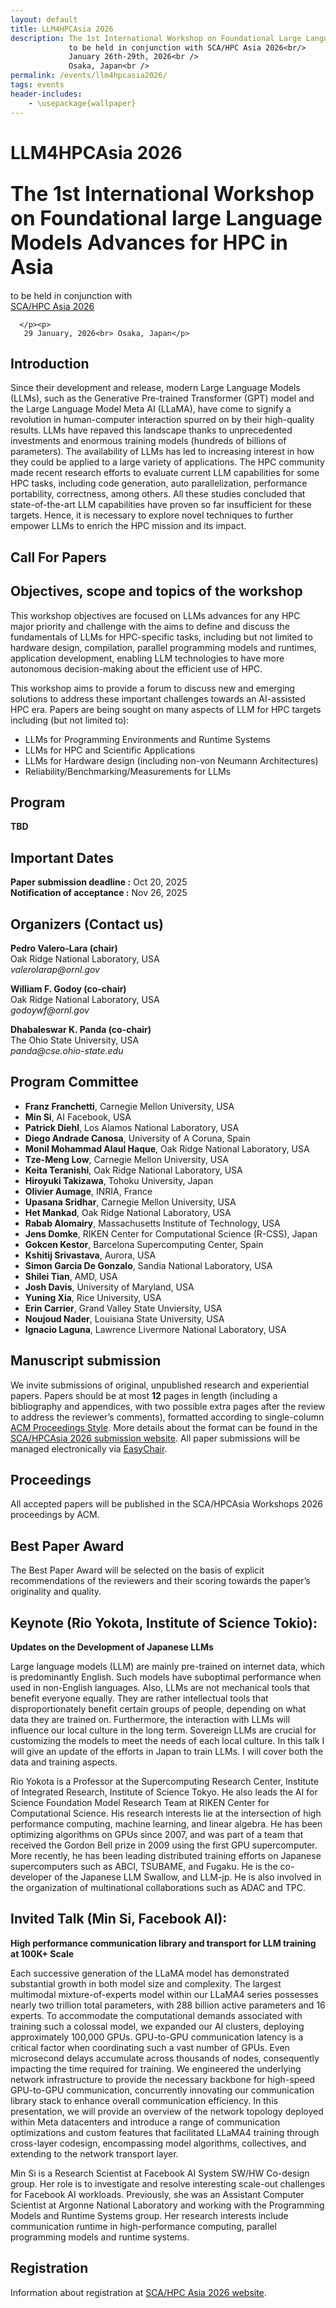 ```yaml
---
layout: default
title: LLM4HPCAsia 2026 
description: The 1st International Workshop on Foundational Large Language Models Advances for HPC in Asia<br />
             to be held in conjunction with SCA/HPC Asia 2026<br/>
             January 26th-29th, 2026<br />
             Osaka, Japan<br />
permalink: /events/llm4hpcasia2026/
tags: events
header-includes:
    - \usepackage{wallpaper}
---
```



<html><head><meta http-equiv="Content-Type" content="text/html; charset=UTF-8">
<title>LLM4HPCAsia 2026</title>

<link rel="stylesheet" href="./2026-01-26-LLM4HPCASIA-files/llm4hpc2026asia.css" type="text/css">
</head>
<body>



<div class="header">
      <h1>LLM4HPCAsia 2026 </h1>
      <h2><font size="6">
The 1st International Workshop on Foundational large Language Models Advances for HPC in Asia</font></h2>
      <p>to be held in conjunction with<br>
	      <a href="https://www.sca-hpcasia2026.jp">SCA/HPC Asia 2026</a>
      </p><p>

      </p><p>
       29 January, 2026<br> Osaka, Japan</p>
</div>

<div class="body">


<h2>Introduction</h2>
<p>
Since their development and release, modern Large Language Models (LLMs), such as the Generative Pre-trained Transformer (GPT) model and the Large Language Model Meta AI (LLaMA), have come to signify a revolution in human-computer interaction spurred on by their high-quality results. LLMs have repaved this landscape thanks to unprecedented investments and enormous training models (hundreds of billions of parameters). The availability of LLMs has led to increasing interest in how they could be applied to a large variety of applications. The HPC community made recent research efforts to evaluate current LLM capabilities for some HPC tasks, including code generation, auto parallelization, performance portability, correctness, among others. All these studies concluded that state-of-the-art LLM capabilities have proven so far insufficient for these targets. Hence, it is necessary to explore novel techniques to further empower LLMs to enrich the HPC mission and its impact.
</p>

<h2>Call For Papers</h2>
<h2>Objectives, scope and topics of the workshop</h2>
<p>
This workshop objectives are focused on LLMs advances for any HPC major priority and challenge with the aims to define and discuss the fundamentals of LLMs for HPC-specific tasks, including but not limited to hardware design, compilation, parallel programming models and runtimes, application development, enabling LLM technologies to have more autonomous decision-making about the efficient use of HPC.

This workshop aims to provide a forum to discuss new and emerging solutions to address
these important challenges towards an AI-assisted HPC era. Papers are being sought on many
aspects of LLM for HPC targets including (but not limited to):
</p>
            <ul>
		<li>LLMs for Programming Environments and Runtime Systems</li>
		<li>LLMs for HPC and Scientific Applications</li>
	        <li>LLMs for Hardware design (including non-von Neumann Architectures)</li>
                <li>Reliability/Benchmarking/Measurements for LLMs</li>
            </ul>


<h2>Program</h2>
<p>
<strong>TBD</strong><br>
<!--
<strong>9,00AM-9,15AM</strong>: Opening Pedro Valero-Lara<br>
<strong>9,15AM-10,00AM</strong>: Keynote: LLM-enabled swarm intelligent agents for resilient HPC infrastructures, Prasanna Balaprakash<br>
<strong>10,00AM-10,30AM</strong>: First talk: Analysis of MPI Parallel Code Generated by GPT-4o, Rin Tanaka<br>
<strong>10,30AM-11,00AM</strong>: Second talk: LLM & HPC:Benchmarking DeepSeek's Performance in High-Performance Computing Tasks, Patrick Diehl<br>
<strong>11,00AM-11,30AM</strong>: Break<br>
<strong>11,30AM-12,00PM</strong>: Third talk: Leveraging AI for productive and trustworthy HPC software: challenges and research directions, Pedro Valero-Lara<br>
<strong>12,00PM- 1,00PM</strong>: Panel: LLM4HPC --Challenges and Opportunities<br>
<strong>Moderator</strong>: Daniel Lee Nichols<br>
<strong>Panelists</strong>: Jeffrey S. Vetter, Prasanna Balaprakash, Rin Tanaka, Patrick Diehl, Pedro Valero-Lara<br>	
-->
</p>


<h2>Important Dates</h2>
<p>
<strong>Paper submission deadline :</strong> Oct 20, 2025<br>
<strong>Notification of acceptance :</strong> Nov 26, 2025<br>
<!--
<strong>Camera-ready papers due :</strong> May 16, 2025<br>
<strong>Workshop day:</strong> June 13, 2025<br>
-->
</p>

<!--
<h2>Steering Committee</h2>
<p>
<strong>TBD</strong><br>
<strong>Jeffrey S. Vetter</strong>, Oak Ridge National Laboratory, USA<br>
</p>
<p>
<strong>Rosa M. Badia</strong>, Barcelona Supercomputing Center, Spain<br>
</p>
<p>
<strong>Franz Franchetti</strong>, Carnegie Mellon University, USA<br>
</p>
<p>
<strong>Enrique Quintana Orti</strong>, Universitat Politecnica de Valencia, Spain<br>
</p>
<p>
<strong>Abhinav Bhatele</strong>, University of Maryland, USA<br>
</p>
-->

<h2>Organizers (Contact us)</h2>

<p>
<strong>Pedro Valero-Lara (chair)</strong><br>
Oak Ridge National Laboratory, USA<br>
<i>valerolarap@ornl.gov</i>
</p>
<p>
<strong>William F. Godoy (co-chair)</strong><br>
Oak Ridge National Laboratory, USA<br>
<i>godoywf@ornl.gov</i>
</p>
<p>
<strong>Dhabaleswar K. Panda (co-chair)</strong><br>
The Ohio State University, USA<br>
<i>panda@cse.ohio-state.edu</i>
</p>

<h2>Program Committee</h2>
<!--
<strong>TBD</strong><br>
-->
<ul>
<li><strong>Franz Franchetti</strong>, Carnegie Mellon University, USA</li>
<li><strong>Min Si</strong>, AI Facebook, USA</li>
<li><strong>Patrick Diehl</strong>, Los Alamos National Laboratory, USA</li>
<li><strong>Diego Andrade Canosa</strong>, University of A Coruna, Spain</li>
<li><strong>Monil Mohammad Alaul Haque</strong>, Oak Ridge National Laboratory, USA</li>
<li><strong>Tze-Meng Low</strong>, Carnegie Mellon University, USA</li>
<li><strong>Keita Teranishi</strong>, Oak Ridge National Laboratory, USA</li>
<li><strong>Hiroyuki Takizawa</strong>, Tohoku University, Japan</li>
<li><strong>Olivier Aumage</strong>, INRIA, France</li>
<li><strong>Upasana Sridhar</strong>, Carnegie Mellon University, USA</li>
<li><strong>Het Mankad</strong>, Oak Ridge National Laboratory, USA</li>
<li><strong>Rabab Alomairy</strong>, Massachusetts Institute of Technology, USA</li>
<li><strong>Jens Domke</strong>, RIKEN Center for Computational Science (R-CSS), Japan</li>
<li><strong>Gokcen Kestor</strong>, Barcelona Supercomputing Center, Spain</li>
<li><strong>Kshitij Srivastava</strong>, Aurora, USA</li>
<li><strong>Simon Garcia De Gonzalo</strong>, Sandia National Laboratory, USA</li>
<li><strong>Shilei Tian</strong>, AMD, USA</li>
<li><strong>Josh Davis</strong>, University of Maryland, USA</li>
<li><strong>Yuning Xia</strong>, Rice University, USA</li>
<li><strong>Erin Carrier</strong>, Grand Valley State Unviersity, USA</li>
<li><strong>Noujoud Nader</strong>, Louisiana State University, USA</li>
<li><strong>Ignacio Laguna</strong>, Lawrence Livermore National Laboratory, USA</li>
<!--
<li><strong>Samuel Williams</strong>, Lawrence Berkeley National Laboratory, USA</li>
<li><strong>Prasanna Balaprakash</strong>, Oak Ridge National Laboratory, USA</li>
<li><strong>Johannes Blaschke</strong>, Lawrence Berkeley National Laboratory, USA</li>
<li><strong>Ramakrishnan (Ramki) Kannan</strong>, Oak Ridge National Laboratory, USA</li>
<li><strong>Ignacio Laguna</strong>, Lawrence Livermore National Laboratory, USA</li>
<li><strong>Johannes Doerfert</strong>, Lawrence Livermore National Laboratory, USA</li>
<li><strong>Simon Garcia De Gonzalo</strong>, Sandia National Laboratory, USA</li>
<li><strong>Dario Garcia Casulla</strong>, Barcelona Supercomputing Center, Spain</li>
<li><strong>Michel Schanen</strong>, Argonne National Laboratory, USA</li>
<li><strong>William F. Godoy</strong>, Oak Ridge National Laboratory, USA</li>
<li><strong>Damian Rouson</strong>, Lawrence Berkeley National Laboratory, USA</li>
<li><strong>Narasinga Rao Minskar</strong>, Oak Ridge National Laboratory, USA</li>
<li><strong>Sunita Chandrasekaran</strong>, University of Delaware, USA</li>
<li><strong>Arjun Guha</strong>, Northeastern University, USA</li>
-->
</ul>

<h2>Manuscript submission</h2>
<!--
<strong>TBD</strong><br>
-->
<p>
We invite submissions of original, unpublished research and experiential papers. 
Papers should be at most <strong>12</strong> pages in length (including a bibliography and appendices, with two possible extra pages after the review to address the reviewer’s comments), formatted according to single-column <a href="https://www.acm.org/publications/authors/submissions"> ACM Proceedings Style</a>. More details about the format can be found in the <a href="https://www.sca-hpcasia2026.jp/submit/papers.html"> SCA/HPCAsia 2026 submission website</a>. All paper submissions will be managed electronically via <a href="https://easychair.org/conferences?conf=llm4hpcasia">EasyChair</a>. 
</p>


<h2>Proceedings</h2>
<!--
<strong>TBD</strong><br>
-->
<p>
All accepted papers will be published in the SCA/HPCAsia Workshops 2026 proceedings by ACM. 
</p> 


<h2>Best Paper Award</h2>
<p>
The Best Paper Award will be selected on the basis of explicit recommendations of the reviewers and their scoring towards the paper’s originality and quality. 
</p> 


<h2><strong>Keynote (Rio Yokota, Institute of Science Tokio):</strong></h2> <strong>Updates on the Development of Japanese LLMs</strong>
<p>
Large language models (LLM) are mainly pre-trained on internet data, which is predominantly English. Such models have suboptimal performance when used in non-English languages. Also, LLMs are not mechanical tools that benefit everyone equally. They are rather intellectual tools that disproportionately benefit certain groups of people, depending on what data they are trained on. Furthermore, the interaction with LLMs will influence our local culture in the long term. Sovereign LLMs are crucial for customizing the models to meet the needs of each local culture. In this talk I will give an update of the efforts in Japan to train LLMs. I will cover both the data and training aspects.
</p>
<p>
Rio Yokota is a Professor at the Supercomputing Research Center, Institute of Integrated Research, Institute of Science Tokyo. He also leads the AI for Science Foundation Model Research Team at RIKEN Center for Computational Science. His research interests lie at the intersection of high performance computing, machine learning, and linear algebra. He has been optimizing algorithms on GPUs since 2007, and was part of a team that received the Gordon Bell prize in 2009 using the first GPU supercomputer. More recently, he has been leading distributed training efforts on Japanese supercomputers such as ABCI, TSUBAME, and Fugaku. He is the co-developer of the Japanese LLM Swallow, and LLM-jp. He is also involved in the organization of multinational collaborations such as ADAC and TPC.
</p>


<h2><strong>Invited Talk (Min Si, Facebook AI):</strong></h2> <strong>High performance communication library and transport for LLM training at 100K+ Scale</strong>
<p>
Each successive generation of the LLaMA model has demonstrated substantial growth in both model size and complexity. The largest multimodal mixture-of-experts model within our LLaMA4 series possesses nearly two trillion total parameters, with 288 billion active parameters and 16 experts. To accommodate the computational demands associated with training such a colossal model, we expanded our AI clusters, deploying approximately 100,000 GPUs. GPU-to-GPU communication latency is a critical factor when coordinating such a vast number of GPUs. Even microsecond delays accumulate across thousands of nodes, consequently impacting the time required for training. We engineered the underlying network infrastructure to provide the necessary backbone for high-speed GPU-to-GPU communication, concurrently innovating our communication library stack to enhance overall communication efficiency. In this presentation, we will provide an overview of the network topology deployed within Meta datacenters and introduce a range of communication optimizations and custom features that facilitated LLaMA4 training through cross-layer codesign, encompassing model algorithms, collectives, and extending to the network transport layer.
</p>
<p>
Min Si is a Research Scientist at Facebook AI System SW/HW Co-design group. Her role is to investigate and resolve interesting scale-out challenges for Facebook AI workloads. Previously, she was an Assistant Computer Scientist at Argonne National Laboratory and working with the Programming Models and Runtime Systems group. Her research interests include communication runtime in high-performance computing, parallel programming models and runtime systems.
</p>

<p>
</p><h2>Registration</h2>
<p> 
Information about registration at <a href="https://www.sca-hpcasia2026.jp">SCA/HPC Asia 2026 website</a>.
</p>

